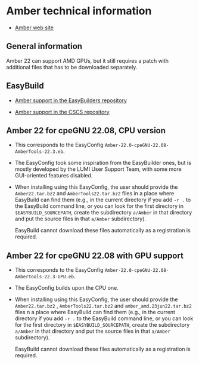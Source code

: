 # Amber technical information

-   [Amber web site](https://ambermd.org/)


## General information

Amber 22 can support AMD GPUs, but it still requires a patch with additional files that
has to be downloaded separately.


## EasyBuild

-   [Amber support in the EasyBuilders repository](https://github.com/easybuilders/easybuild-easyconfigs/tree/develop/easybuild/easyconfigs/a/Amber)

-   [Amber support in the CSCS repository](https://github.com/eth-cscs/production/tree/master/easybuild/easyconfigs/a/Amber)


## Amber 22 for cpeGNU 22.08, CPU version

-   This corresponds to the EasyConfig
    `Amber-22.0-cpeGNU-22.08-AmberTools-22.3.eb`.

-   The EasyConfig took some inspiration from the EasyBuilder ones, but is mostly
    developed by the LUMI User Support Team, with some more GUI-oriented features disabled.

-   When installing using this EasyConfig, the user should provide the
    `Amber22.tar.bz2` and `AmberTools22.tar.bz2` files in a place where EasyBuild can find them
    (e.g., in the current directory if you add `-r .` to the EasyBuild command line, or you can
    look for the first directory in `$EASYBUILD_SOURCEPATH`, create the subdirectory
    `a/Amber` in that directory and put the source files in that `a/Amber` subdirectory).

    EasyBuild cannot download these files automatically as a registration is required.


## Amber 22 for cpeGNU 22.08 with GPU support

-   This corresponds to the EasyConfig
    `Amber-22.0-cpeGNU-22.08-AmberTools-22.3-GPU.eb`.

-   The EasyConfig builds upon the CPU one.

-   When installing using this EasyConfig, the user should provide the
    `Amber22.tar.bz2` , `AmberTools22.tar.bz2` and `amber_amd.23jun22.tar.bz2` files
    n a place where EasyBuild can find them
    (e.g., in the current directory if you add `-r .` to the EasyBuild command line, or you can
    look for the first directory in `$EASYBUILD_SOURCEPATH`, create the subdirectory
    `a/Amber` in that directory and put the source files in that `a/Amber` subdirectory).

    EasyBuild cannot download these files automatically as a registration is required.



